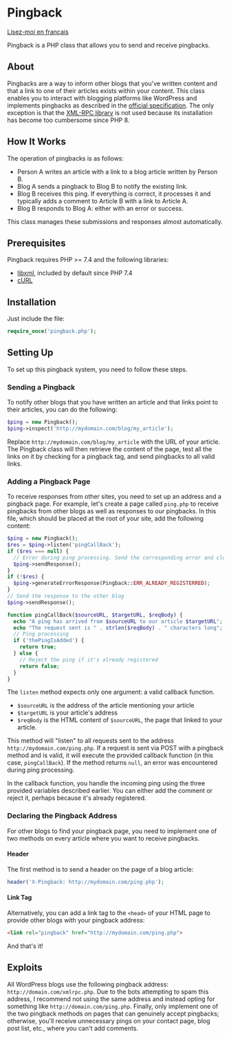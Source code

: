 # Pingback

[Lisez-moi en français](https://github.com/MaxenceCauderlier/Pingback/blob/main/README_FR.md)

Pingback is a PHP class that allows you to send and receive pingbacks.

## About

Pingbacks are a way to inform other blogs that you've written content and that a link to one of their articles exists within your content. This class enables you to interact with blogging platforms like WordPress and implements pingbacks as described in the [official specification](http://hixie.ch/specs/pingback/pingback-1.0). The only exception is that the [XML-RPC library](https://www.php.net/manual/en/book.xmlrpc.php) is not used because its installation has become too cumbersome since PHP 8.

## How It Works

The operation of pingbacks is as follows:
- Person A writes an article with a link to a blog article written by Person B.
- Blog A sends a pingback to Blog B to notify the existing link.
- Blog B receives this ping. If everything is correct, it processes it and typically adds a comment to Article B with a link to Article A.
- Blog B responds to Blog A: either with an error or success.

This class manages these submissions and responses almost automatically.

## Prerequisites

Pingback requires PHP >= 7.4 and the following libraries:
- [libxml](https://www.php.net/manual/en/book.libxml.php), included by default since PHP 7.4
- [cURL](https://www.php.net/manual/en/book.curl.php)

## Installation

Just include the file:

```php
require_once('pingback.php');
```

## Setting Up

To set up this pingback system, you need to follow these steps.

### Sending a Pingback

To notify other blogs that you have written an article and that links point to their articles, you can do the following:

```php
$ping = new Pingback();
$ping->inspect('http://mydomain.com/blog/my_article');
```

Replace `http://mydomain.com/blog/my_article` with the URL of your article. The Pingback class will then retrieve the content of the page, test all the links on it by checking for a pingback tag, and send pingbacks to all valid links.

### Adding a Pingback Page

To receive responses from other sites, you need to set up an address and a pingback page. For example, let's create a page called `ping.php` to receive pingbacks from other blogs as well as responses to our pingbacks. In this file, which should be placed at the root of your site, add the following content:

```php
$ping = new Pingback();
$res = $ping->listen('pingCallBack');
if ($res === null) {
  // Error during ping processing. Send the corresponding error and close the script.
  $ping->sendResponse();
}
if (!$res) {
  $ping->generateErrorResponse(Pingback::ERR_ALREADY_REGISTERRED);
}
// Send the response to the other blog
$ping->sendResponse();

function pingCallBack($sourceURL, $targetURL, $reqBody) {
  echo "A ping has arrived from $sourceURL to our article $targetURL";
  echo "The request sent is " . strlen($reqBody) . " characters long";
  // Ping processing
  if ('thePingIsAdded') {
    return true;
  } else {
    // Reject the ping if it's already registered
    return false;
  }
}
```

The `listen` method expects only one argument: a valid callback function. 

- `$sourceURL` is the address of the article mentioning your article
- `$targetURL` is your article's address
- `$reqBody` is the HTML content of `$sourceURL`, the page that linked to your article.

This method will "listen" to all requests sent to the address `http://mydomain.com/ping.php`. If a request is sent via POST with a pingback method and is valid, it will execute the provided callback function (in this case, `pingCallBack`). If the method returns `null`, an error was encountered during ping processing.

In the callback function, you handle the incoming ping using the three provided variables described earlier. You can either add the comment or reject it, perhaps because it's already registered.

### Declaring the Pingback Address

For other blogs to find your pingback page, you need to implement one of two methods on every article where you want to receive pingbacks.

#### Header

The first method is to send a header on the page of a blog article:

```php
header('X-Pingback: http://mydomain.com/ping.php');
```

#### Link Tag

Alternatively, you can add a link tag to the `<head>` of your HTML page to provide other blogs with your pingback address:

```html
<link rel="pingback" href="http://mydomain.com/ping.php">
```

And that's it!

## Exploits

All WordPress blogs use the following pingback address: `http://domain.com/xmlrpc.php`. Due to the bots attempting to spam this address, I recommend not using the same address and instead opting for something like `http://domain.com/ping.php`. Finally, only implement one of the two pingback methods on pages that can genuinely accept pingbacks; otherwise, you'll receive unnecessary pings on your contact page, blog post list, etc., where you can't add comments.
